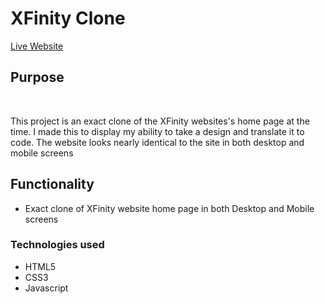 <h1>XFinity Clone</h1>


<a href="https://austintorres578.github.io/Mock-Xfinity/">Live Website</a>

<h2>Purpose</h2>
<br>
<p>This project is an exact clone of the XFinity websites's home page at the time. I made this to display my ability to take a design and translate it to code. The website looks nearly identical to the site in both desktop and mobile screens</p>

<h2>Functionality</h2>
<ul>
<li>Exact clone of XFinity website home page in both Desktop and Mobile screens</li>
</ul>

<h3>Technologies used</h3>
<ul>
  <li>HTML5</li>
  <li>CSS3</li>
  <li>Javascript</li>
</ul>
